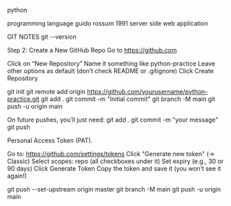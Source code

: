 python 

programming language
guido rossum 1991
server side web application

GIT NOTES
git --version

Step 2: Create a New GitHub Repo
Go to https://github.com

Click on “New Repository”
Name it something like python-practice
Leave other options as default (don’t check README or .gitignore)
Click Create Repository

git init
git remote add origin https://github.com/yourusername/python-practice.git
git add .
git commit -m "Initial commit"
git branch -M main
git push -u origin main

On future pushes, you’ll just need:
git add .
git commit -m "your message"
git push

Personal Access Token (PAT).

Go to: https://github.com/settings/tokens
Click "Generate new token" (→ Classic)
Select scopes:
repo (all checkboxes under it)
Set expiry (e.g., 30 or 90 days)
Click Generate Token
Copy the token and save it (you won’t see it again!)

git push --set-upstream origin master
git branch -M main
git push -u origin main
